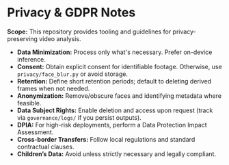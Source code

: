 # Privacy & GDPR Notes

**Scope:** This repository provides tooling and guidelines for privacy-preserving video analysis.

- **Data Minimization:** Process only what's necessary. Prefer on-device inference.
- **Consent:** Obtain explicit consent for identifiable footage. Otherwise, use `privacy/face_blur.py` or avoid storage.
- **Retention:** Define short retention periods; default to deleting derived frames when not needed.
- **Anonymization:** Remove/obscure faces and identifying metadata where feasible.
- **Data Subject Rights:** Enable deletion and access upon request (track via `governance/logs/` if you persist outputs).
- **DPIA:** For high-risk deployments, perform a Data Protection Impact Assessment.
- **Cross-border Transfers:** Follow local regulations and standard contractual clauses.
- **Children’s Data:** Avoid unless strictly necessary and legally compliant.

